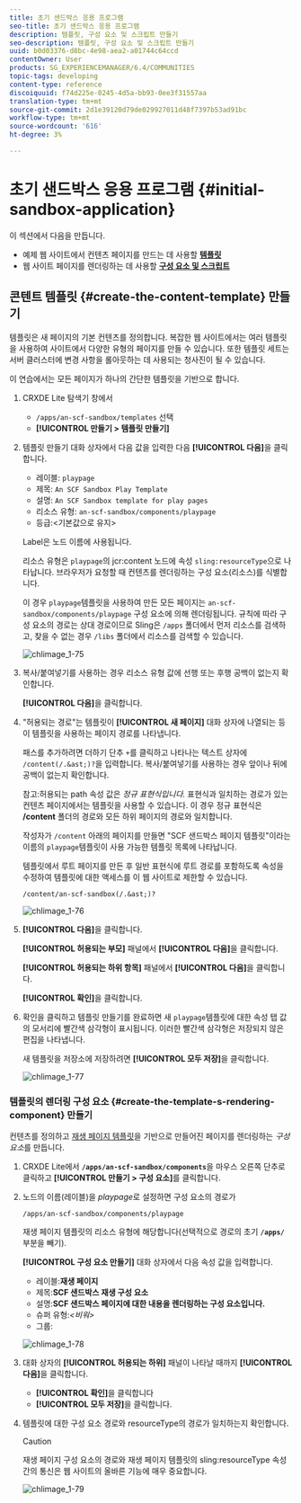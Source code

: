 ```yaml
---
title: 초기 샌드박스 응용 프로그램
seo-title: 초기 샌드박스 응용 프로그램
description: 템플릿, 구성 요소 및 스크립트 만들기
seo-description: 템플릿, 구성 요소 및 스크립트 만들기
uuid: b0d03376-d8bc-4e98-aea2-a01744c64ccd
contentOwner: User
products: SG_EXPERIENCEMANAGER/6.4/COMMUNITIES
topic-tags: developing
content-type: reference
discoiquuid: f74d225e-0245-4d5a-bb93-0ee3f31557aa
translation-type: tm+mt
source-git-commit: 2d1e39120d79de029927011d48f7397b53ad91bc
workflow-type: tm+mt
source-wordcount: '616'
ht-degree: 3%

---
```



# 초기 샌드박스 응용 프로그램 {#initial-sandbox-application}

이 섹션에서 다음을 만듭니다.

* 예제 웹 사이트에서 컨텐츠 페이지를 만드는 데 사용할 **[템플릿](#createthepagetemplate)**
* 웹 사이트 페이지를 렌더링하는 데 사용할 **[구성 요소 및 스크립트](#create-the-template-s-rendering-component)**

## 콘텐트 템플릿 {#create-the-content-template} 만들기

템플릿은 새 페이지의 기본 컨텐츠를 정의합니다. 복잡한 웹 사이트에서는 여러 템플릿을 사용하여 사이트에서 다양한 유형의 페이지를 만들 수 있습니다. 또한 템플릿 세트는 서버 클러스터에 변경 사항을 롤아웃하는 데 사용되는 청사진이 될 수 있습니다.

이 연습에서는 모든 페이지가 하나의 간단한 템플릿을 기반으로 합니다.

1. CRXDE Lite 탐색기 창에서

   * `/apps/an-scf-sandbox/templates` 선택
   * **[!UICONTROL 만들기 > 템플릿 만들기]**

1. 템플릿 만들기 대화 상자에서 다음 값을 입력한 다음 **[!UICONTROL 다음]**&#x200B;을 클릭합니다.

   * 레이블: `playpage`
   * 제목: `An SCF Sandbox Play Template`
   * 설명: `An SCF Sandbox template for play pages`
   * 리소스 유형: `an-scf-sandbox/components/playpage`
   * 등급:&lt;기본값으로 유지>

   Label은 노드 이름에 사용됩니다.

   리소스 유형은 `playpage`의 jcr:content 노드에 속성 `sling:resourceType`으로 나타납니다. 브라우저가 요청할 때 컨텐츠를 렌더링하는 구성 요소(리소스)를 식별합니다.

   이 경우 `playpage`템플릿을 사용하여 만든 모든 페이지는 `an-scf-sandbox/components/playpage` 구성 요소에 의해 렌더링됩니다. 규칙에 따라 구성 요소의 경로는 상대 경로이므로 Sling은 `/apps` 폴더에서 먼저 리소스를 검색하고, 찾을 수 없는 경우 `/libs` 폴더에서 리소스를 검색할 수 있습니다.

   ![chlimage_1-75](assets/chlimage_1-75.png)

1. 복사/붙여넣기를 사용하는 경우 리소스 유형 값에 선행 또는 후행 공백이 없는지 확인합니다.

   **[!UICONTROL 다음]**&#x200B;을 클릭합니다.

1. &quot;허용되는 경로&quot;는 템플릿이 **[!UICONTROL 새 페이지]** 대화 상자에 나열되는 등 이 템플릿을 사용하는 페이지 경로를 나타냅니다.

   패스를 추가하려면 더하기 단추 `+`를 클릭하고 나타나는 텍스트 상자에 `/content(/.&ast;)?`을 입력합니다. 복사/붙여넣기를 사용하는 경우 앞이나 뒤에 공백이 없는지 확인합니다.

   참고:허용되는 path 속성 값은 *정규 표현식입니다.* 표현식과 일치하는 경로가 있는 컨텐츠 페이지에서는 템플릿을 사용할 수 있습니다. 이 경우 정규 표현식은 **/content** 폴더의 경로와 모든 하위 페이지의 경로와 일치합니다.

   작성자가 `/content` 아래의 페이지를 만들면 &quot;SCF 샌드박스 페이지 템플릿&quot;이라는 이름의 `playpage`템플릿이 사용 가능한 템플릿 목록에 나타납니다.

   템플릿에서 루트 페이지를 만든 후 일반 표현식에 루트 경로를 포함하도록 속성을 수정하여 템플릿에 대한 액세스를 이 웹 사이트로 제한할 수 있습니다.

   `/content/an-scf-sandbox(/.&ast;)?`

   ![chlimage_1-76](assets/chlimage_1-76.png)

1. **[!UICONTROL 다음]**&#x200B;을 클릭합니다.

   **[!UICONTROL 허용되는 부모]** 패널에서 **[!UICONTROL 다음]**&#x200B;을 클릭합니다.

   **[!UICONTROL 허용되는 하위 항목]** 패널에서 **[!UICONTROL 다음]**&#x200B;을 클릭합니다.

   **[!UICONTROL 확인]**&#x200B;을 클릭합니다.

1. 확인을 클릭하고 템플릿 만들기를 완료하면 새 `playpage`템플릿에 대한 속성 탭 값의 모서리에 빨간색 삼각형이 표시됩니다. 이러한 빨간색 삼각형은 저장되지 않은 편집을 나타냅니다.

   새 템플릿을 저장소에 저장하려면 **[!UICONTROL 모두 저장]**&#x200B;을 클릭합니다.

   ![chlimage_1-77](assets/chlimage_1-77.png)

### 템플릿의 렌더링 구성 요소 {#create-the-template-s-rendering-component} 만들기

컨텐츠를 정의하고 [재생 페이지 템플릿](#createthepagetemplate)을 기반으로 만들어진 페이지를 렌더링하는 *구성 요소*&#x200B;를 만듭니다.

1. CRXDE Lite에서 **`/apps/an-scf-sandbox/components`**&#x200B;을 마우스 오른쪽 단추로 클릭하고 **[!UICONTROL 만들기 > 구성 요소]**&#x200B;를 클릭합니다.
1. 노드의 이름(레이블)을 *playpage*&#x200B;로 설정하면 구성 요소의 경로가

   `/apps/an-scf-sandbox/components/playpage`

   재생 페이지 템플릿의 리소스 유형에 해당합니다(선택적으로 경로의 초기 **`/apps/`** 부분을 빼기).

   **[!UICONTROL 구성 요소 만들기]** 대화 상자에서 다음 속성 값을 입력합니다.

   * 레이블:**재생 페이지**
   * 제목:**SCF 샌드박스 재생 구성 요소**
   * 설명:**SCF 샌드박스 페이지에 대한 내용을 렌더링하는 구성 요소입니다.**
   * 슈퍼 유형:*&lt;비워>*
   * 그룹:

   ![chlimage_1-78](assets/chlimage_1-78.png)

1. 대화 상자의 **[!UICONTROL 허용되는 하위]** 패널이 나타날 때까지 **[!UICONTROL 다음]**&#x200B;을 클릭합니다.

   * **[!UICONTROL 확인]**&#x200B;을 클릭합니다
   * **[!UICONTROL 모두 저장]**&#x200B;을 클릭합니다.

1. 템플릿에 대한 구성 요소 경로와 resourceType의 경로가 일치하는지 확인합니다.

   >[!CAUTION]
   >
   >재생 페이지 구성 요소의 경로와 재생 페이지 템플릿의 sling:resourceType 속성 간의 통신은 웹 사이트의 올바른 기능에 매우 중요합니다.

   ![chlimage_1-79](assets/chlimage_1-79.png)